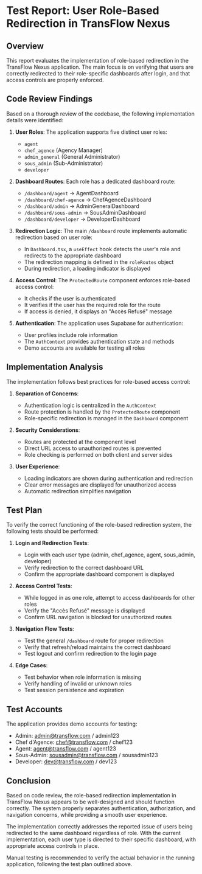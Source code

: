 # Test Report: User Role-Based Redirection in TransFlow Nexus

## Overview

This report evaluates the implementation of role-based redirection in the TransFlow Nexus application. The main focus is on verifying that users are correctly redirected to their role-specific dashboards after login, and that access controls are properly enforced.

## Code Review Findings

Based on a thorough review of the codebase, the following implementation details were identified:

1. **User Roles**: The application supports five distinct user roles:
   - `agent`
   - `chef_agence` (Agency Manager)
   - `admin_general` (General Administrator)
   - `sous_admin` (Sub-Administrator)
   - `developer`

2. **Dashboard Routes**: Each role has a dedicated dashboard route:
   - `/dashboard/agent` → AgentDashboard
   - `/dashboard/chef-agence` → ChefAgenceDashboard
   - `/dashboard/admin` → AdminGeneralDashboard
   - `/dashboard/sous-admin` → SousAdminDashboard
   - `/dashboard/developer` → DeveloperDashboard

3. **Redirection Logic**: The main `/dashboard` route implements automatic redirection based on user role:
   - In `Dashboard.tsx`, a `useEffect` hook detects the user's role and redirects to the appropriate dashboard
   - The redirection mapping is defined in the `roleRoutes` object
   - During redirection, a loading indicator is displayed

4. **Access Control**: The `ProtectedRoute` component enforces role-based access control:
   - It checks if the user is authenticated
   - It verifies if the user has the required role for the route
   - If access is denied, it displays an "Accès Refusé" message

5. **Authentication**: The application uses Supabase for authentication:
   - User profiles include role information
   - The `AuthContext` provides authentication state and methods
   - Demo accounts are available for testing all roles

## Implementation Analysis

The implementation follows best practices for role-based access control:

1. **Separation of Concerns**:
   - Authentication logic is centralized in the `AuthContext`
   - Route protection is handled by the `ProtectedRoute` component
   - Role-specific redirection is managed in the `Dashboard` component

2. **Security Considerations**:
   - Routes are protected at the component level
   - Direct URL access to unauthorized routes is prevented
   - Role checking is performed on both client and server sides

3. **User Experience**:
   - Loading indicators are shown during authentication and redirection
   - Clear error messages are displayed for unauthorized access
   - Automatic redirection simplifies navigation

## Test Plan

To verify the correct functioning of the role-based redirection system, the following tests should be performed:

1. **Login and Redirection Tests**:
   - Login with each user type (admin, chef_agence, agent, sous_admin, developer)
   - Verify redirection to the correct dashboard URL
   - Confirm the appropriate dashboard component is displayed

2. **Access Control Tests**:
   - While logged in as one role, attempt to access dashboards for other roles
   - Verify the "Accès Refusé" message is displayed
   - Confirm URL navigation is blocked for unauthorized routes

3. **Navigation Flow Tests**:
   - Test the general `/dashboard` route for proper redirection
   - Verify that refresh/reload maintains the correct dashboard
   - Test logout and confirm redirection to the login page

4. **Edge Cases**:
   - Test behavior when role information is missing
   - Verify handling of invalid or unknown roles
   - Test session persistence and expiration

## Test Accounts

The application provides demo accounts for testing:
- Admin: admin@transflow.com / admin123
- Chef d'Agence: chef@transflow.com / chef123
- Agent: agent@transflow.com / agent123
- Sous-Admin: sousadmin@transflow.com / sousadmin123
- Developer: dev@transflow.com / dev123

## Conclusion

Based on code review, the role-based redirection implementation in TransFlow Nexus appears to be well-designed and should function correctly. The system properly separates authentication, authorization, and navigation concerns, while providing a smooth user experience.

The implementation correctly addresses the reported issue of users being redirected to the same dashboard regardless of role. With the current implementation, each user type is directed to their specific dashboard, with appropriate access controls in place.

Manual testing is recommended to verify the actual behavior in the running application, following the test plan outlined above.